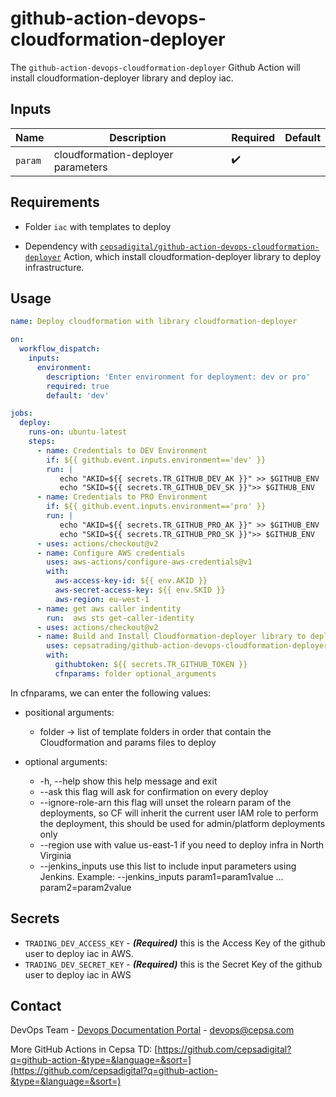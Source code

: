 # github-action-devops-cloudformation-deployer

The `github-action-devops-cloudformation-deployer` Github Action will install cloudformation-deployer library and deploy iac.

## Inputs

| Name | Description | Required |Default |
| --- | --- | --- | --- |
| `param` | cloudformation-deployer parameters | :heavy_check_mark: | |

## Requirements

* Folder `iac` with templates to deploy

* Dependency with [`cepsadigital/github-action-devops-cloudformation-deployer`](https://github.com/cepsadigital/github-action-devops-cloudformation-deployer) Action, which install cloudformation-deployer library to deploy infrastructure.

## Usage

```yaml
name: Deploy cloudformation with library cloudformation-deployer

on:
  workflow_dispatch:
    inputs:
      environment:
        description: 'Enter environment for deployment: dev or pro'
        required: true
        default: 'dev'

jobs:
  deploy:
    runs-on: ubuntu-latest
    steps:
      - name: Credentials to DEV Environment
        if: ${{ github.event.inputs.environment=='dev' }}
        run: | 
           echo "AKID=${{ secrets.TR_GITHUB_DEV_AK }}" >> $GITHUB_ENV
           echo "SKID=${{ secrets.TR_GITHUB_DEV_SK }}">> $GITHUB_ENV
      - name: Credentials to PRO Environment
        if: ${{ github.event.inputs.environment=='pro' }}
        run: | 
           echo "AKID=${{ secrets.TR_GITHUB_PRO_AK }}" >> $GITHUB_ENV
           echo "SKID=${{ secrets.TR_GITHUB_PRO_SK }}">> $GITHUB_ENV
      - uses: actions/checkout@v2    
      - name: Configure AWS credentials
        uses: aws-actions/configure-aws-credentials@v1
        with: 
          aws-access-key-id: ${{ env.AKID }}
          aws-secret-access-key: ${{ env.SKID }}
          aws-region: eu-west-1
      - name: get aws caller indentity
        run:  aws sts get-caller-identity
      - uses: actions/checkout@v2
      - name: Build and Install Cloudformation-deployer library to deploy cloudformation in aws
        uses: cepsatrading/github-action-devops-cloudformation-deployer@master
        with:
          githubtoken: ${{ secrets.TR_GITHUB_TOKEN }}
          cfnparams: folder optional_arguments 
```
In cfnparams, we can enter the following values:
* positional arguments:

  -  folder -> list of template folders in order that contain the Cloudformation and params files to deploy

* optional arguments:
  -  -h, --help         show this help message and exit
  -  --ask              this flag will ask for confirmation on every deploy
  -  --ignore-role-arn  this flag will unset the rolearn param of the deployments, so CF will inherit the current user IAM role to perform the deployment, this should be used for admin/platform deployments only
  -  --region           use with value us-east-1 if you need to deploy infra in North Virginia
  -  --jenkins_inputs   use this list to include input parameters using Jenkins. Example: --jenkins_inputs param1=param1value ... param2=param2value

## Secrets

- `TRADING_DEV_ACCESS_KEY` - **_(Required)_** this is the Access Key of the github user to deploy iac in AWS.
- `TRADING_DEV_SECRET_KEY` - **_(Required)_** this is the Secret Key of the github user to deploy iac in AWS

## Contact

DevOps Team - [Devops Documentation Portal](https://doc.devops.cepsacorp.com/) - devops@cepsa.com

More GitHub Actions in Cepsa TD: [https://github.com/cepsadigital?q=github-action-&type=&language=&sort=](https://github.com/cepsadigital?q=github-action-&type=&language=&sort=)
